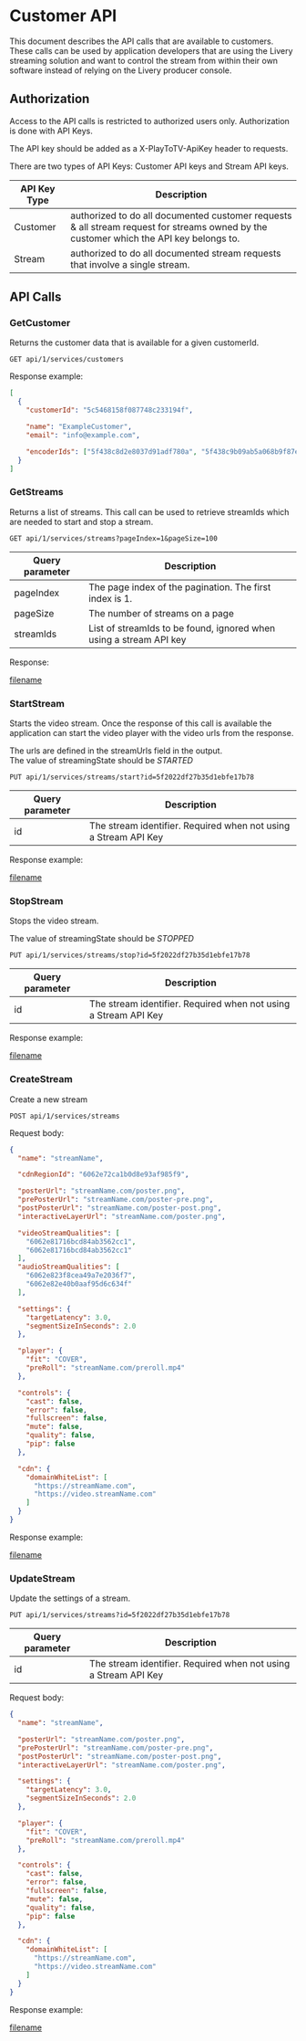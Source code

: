 # Customer API

This document describes the API calls that are available to customers. These calls can be used by application developers that are using the Livery streaming solution and want to control the stream from within their own software instead of relying on the Livery producer console.

## Authorization

Access to the API calls is restricted to authorized users only. Authorization is done with API Keys.

The API key should be added as a X-PlayToTV-ApiKey header to requests.

There are two types of API Keys: Customer API keys and Stream API keys.

| API Key Type | Description                                                                                                                            |
| ------------ | -------------------------------------------------------------------------------------------------------------------------------------- |
| Customer     | authorized to do all documented customer requests & all stream request for streams owned by the customer which the API key belongs to. |
| Stream       | authorized to do all documented stream requests that involve a single stream.                                                          |

## API Calls

### GetCustomer

Returns the customer data that is available for a given customerId.

```
GET api/1/services/customers
```

Response example:

```json
[
  {
    "customerId": "5c5468158f087748c233194f",

    "name": "ExampleCustomer",
    "email": "info@example.com",

    "encoderIds": ["5f438c8d2e8037d91adf780a", "5f438c9b09ab5a068b9f87e7"]
  }
]
```

### GetStreams

Returns a list of streams. This call can be used to retrieve streamIds which are needed to start and stop a stream.

```
GET api/1/services/streams?pageIndex=1&pageSize=100
```

| Query parameter | Description                                                        |
| --------------- | ------------------------------------------------------------------ |
| pageIndex       | The page index of the pagination. The first index is 1.            |
| pageSize        | The number of streams on a page                                    |
| streamIds       | List of streamIds to be found, ignored when using a stream API key |

Response:

[filename](_customer-api/_example-multiple-StreamResponseDTO.md ':include')

### StartStream

Starts the video stream. Once the response of this call is available the application can start the video player with the video urls from the response.

The urls are defined in the streamUrls field in the output.\
The value of streamingState should be _STARTED_

```
PUT api/1/services/streams/start?id=5f2022df27b35d1ebfe17b78
```

| Query parameter | Description                                                     |
| --------------- | --------------------------------------------------------------- |
| id              | The stream identifier. Required when not using a Stream API Key |

Response example:

[filename](_customer-api/_example-StreamResponseDTO.md ':include')

### StopStream

Stops the video stream.

The value of streamingState should be _STOPPED_

```
PUT api/1/services/streams/stop?id=5f2022df27b35d1ebfe17b78
```

| Query parameter | Description                                                     |
| --------------- | --------------------------------------------------------------- |
| id              | The stream identifier. Required when not using a Stream API Key |

Response example:

[filename](_customer-api/_example-stopped-StreamResponseDTO.md ':include')

### CreateStream

Create a new stream

```
POST api/1/services/streams
```

Request body:

```json
{
  "name": "streamName",

  "cdnRegionId": "6062e72ca1b0d8e93af985f9",

  "posterUrl": "streamName.com/poster.png",
  "prePosterUrl": "streamName.com/poster-pre.png",
  "postPosterUrl": "streamName.com/poster-post.png",
  "interactiveLayerUrl": "streamName.com/poster.png",

  "videoStreamQualities": [
    "6062e81716bcd84ab3562cc1",
    "6062e81716bcd84ab3562cc1"
  ],
  "audioStreamQualities": [
    "6062e823f8cea49a7e2036f7",
    "6062e82e40b0aaf95d6c634f"
  ],

  "settings": {
    "targetLatency": 3.0,
    "segmentSizeInSeconds": 2.0
  },

  "player": {
    "fit": "COVER",
    "preRoll": "streamName.com/preroll.mp4"
  },

  "controls": {
    "cast": false,
    "error": false,
    "fullscreen": false,
    "mute": false,
    "quality": false,
    "pip": false
  },

  "cdn": {
    "domainWhiteList": [
      "https://streamName.com",
      "https://video.streamName.com"
    ]
  }
}
```

Response example:

[filename](_customer-api/_example-StreamResponseDTO.md ':include')

### UpdateStream

Update the settings of a stream.

```
PUT api/1/services/streams?id=5f2022df27b35d1ebfe17b78
```

| Query parameter | Description                                                     |
| --------------- | --------------------------------------------------------------- |
| id              | The stream identifier. Required when not using a Stream API Key |

Request body:

```json
{
  "name": "streamName",

  "posterUrl": "streamName.com/poster.png",
  "prePosterUrl": "streamName.com/poster-pre.png",
  "postPosterUrl": "streamName.com/poster-post.png",
  "interactiveLayerUrl": "streamName.com/poster.png",

  "settings": {
    "targetLatency": 3.0,
    "segmentSizeInSeconds": 2.0
  },

  "player": {
    "fit": "COVER",
    "preRoll": "streamName.com/preroll.mp4"
  },

  "controls": {
    "cast": false,
    "error": false,
    "fullscreen": false,
    "mute": false,
    "quality": false,
    "pip": false
  },

  "cdn": {
    "domainWhiteList": [
      "https://streamName.com",
      "https://video.streamName.com"
    ]
  }
}
```

Response example:

[filename](_customer-api/_example-StreamResponseDTO.md ':include')
